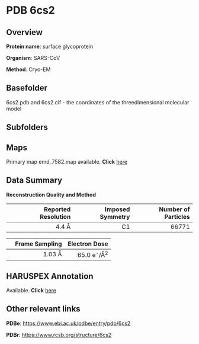 # PDB 6cs2

## Overview

**Protein name**: surface glycoprotein

**Organism**: SARS-CoV

**Method**: Cryo-EM

## Basefolder

6cs2.pdb and 6cs2.cif - the coordinates of the threedimensional molecular model

## Subfolders









## Maps

Primary map emd_7582.map available. **Click** [here](http://ftp.wwpdb.org/pub/emdb/structures/EMD-7582/map/) 

## Data Summary
**Reconstruction Quality and Method**

|   | Reported Resolution | Imposed Symmetry | Number of Particles |
|---|-------------:|----------------:|--------------:|
|   |4.4 Å|C1|66771|

|   | Frame Sampling | Electron Dose |
|---|-------------:|----------------:|
|   |1.03 Å|65.0 e<sup>-</sup>/Å<sup>2</sup>|

## HARUSPEX Annotation

Available. **Click** [here](https://zenodo.org/record/3820135)

## Other relevant links 
**PDBe**:  https://www.ebi.ac.uk/pdbe/entry/pdb/6cs2
 
**PDBr**: https://www.rcsb.org/structure/6cs2 

